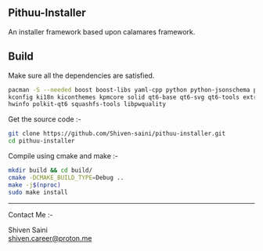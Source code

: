 ## Pithuu-Installer
An installer framework based upon calamares framework.

## Build

Make sure all the dependencies are satisfied.
```bash
pacman -S --needed boost boost-libs yaml-cpp python python-jsonschema python-yaml kcoreaddons
kconfig ki18n kiconthemes kpmcore solid qt6-base qt6-svg qt6-tools extra-cmake-modules git
hwinfo polkit-qt6 squashfs-tools libpwquality
```

Get the source code :-
```bash
git clone https://github.com/Shiven-saini/pithuu-installer.git
cd pithuu-installer
```

Compile using cmake and make :-

```bash
mkdir build && cd build/
cmake -DCMAKE_BUILD_TYPE=Debug ..
make -j$(nproc)
sudo make install
```

---
Contact Me :-

Shiven Saini</br>
shiven.career@proton.me
